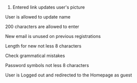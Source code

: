 1. Entered link updates user's picture

User is allowed to update name

200 characters are allowed to enter

New email is unused on previous registrations

Length for new not less 8 characters

Check grammatical mistakes

Password symbols not less 8 characters

User is Logged out and redirected to the Homepage as guest
